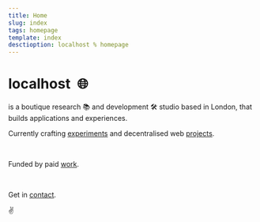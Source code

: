 ```yaml
---
title: Home
slug: index
tags: homepage
template: index
desctioption: localhost % homepage
---
```



<h1>
  localhost&nbsp;
  <span aria-hidden="true">🌐</span>
</h1>

<p>
  is a boutique research <span aria-hidden="true">📚</span> and development <span aria-hidden="true">🛠</span> studio based in London, that builds applications and experiences.
</p>
<p>
  Currently crafting <a href="/experiments">experiments</a> and decentralised web <a href="/projects">projects</a>.
</p>

<br />

<p>
  Funded by paid <a href="/work">work</a>.
</p>

<br />

<p>
  Get in <a href="mailto:leslie@localhost.international?subject=Hello human&amp;body=Say something nice">contact</a>.
</p>

<p>
  <span aria-hidden="true">✌️</span>
</p>